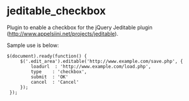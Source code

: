 jeditable_checkbox
==================

Plugin to enable a checkbox for the jQuery Jeditable plugin (http://www.appelsiini.net/projects/jeditable).

Sample use is below:
```
$(document).ready(function() {
     $('.edit_area').editable('http://www.example.com/save.php', { 
         loadurl  : 'http://www.example.com/load.php',
         type    : 'checkbox',
         submit  : 'OK'
         cancel  : 'Cancel'
     });
 });
```
